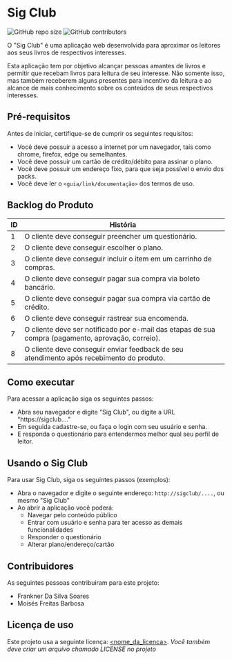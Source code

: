 # Sig Club

<!--- Exemplos de badges. Acesse https://shields.io para outras opções. Você pode querer incluir informações de dependencias, build, testes, licença, etc. --->
![GitHub repo size](https://img.shields.io/github/repo-size/hsborges/progweb-template)
![GitHub contributors](https://img.shields.io/github/contributors/hsborges/progweb-template)

O "Sig Club" é uma aplicação web desenvolvida para aproximar os leitores aos seus livros de respectivos interesses.

Esta aplicação tem por objetivo alcançar pessoas amantes de livros e permitir que recebam livros para leitura de seu interesse. Não somente isso, mas também receberem alguns presentes para incentivo da leitura e ao alcance de mais conhecimento sobre os conteúdos de seus respectivos interesses.

## Pré-requisitos

Antes de iniciar, certifique-se de cumprir os seguintes requisitos:

* Você deve possuir a acesso a internet por um navegador, tais como chrome, firefox, edge ou semelhantes.
* Você deve possuir um cartão de crédito/débito para assinar o plano.
* Você deve possuir um endereço fixo, para que seja possível o envio dos packs.
* Você deve ler o `<guia/link/documentação>` dos termos de uso.

## Backlog do Produto

| ID |  História  |
| ------------------- | ------------------- |
|  1 |  O cliente deve conseguir preencher um questionário. |
|  2 |  O cliente deve conseguir escolher o plano. |
|  3 |  O cliente deve conseguir incluir o item em um carrinho de compras. |
|  4 |  O cliente deve conseguir pagar sua compra via boleto bancário. |
|  5 |  O cliente deve conseguir pagar sua compra via cartão de crédito. |
|  6 |  O cliente deve conseguir rastrear sua encomenda. |
|  7 |  O cliente deve ser notificado por e-mail das etapas de sua compra (pagamento, aprovação, correio). |
|  8 |  O cliente deve conseguir enviar feedback de seu atendimento após recebimento do produto. |


## Como executar

Para acessar a aplicação siga os seguintes passos:

* Abra seu navegador e digite "Sig Club", ou digite a URL "https://sigclub...."
* Em seguida cadastre-se, ou faça o login com seu usuário e senha.
* E responda o questionário para entendermos melhor qual seu perfil de leitor.

## Usando o Sig Club 

Para usar Sig Club, siga os seguintes passos (exemplos):

* Abra o navegador e digite o seguinte endereço: `http://sigclub/....`, ou mesmo "Sig Club" 
* Ao abrir a aplicação você poderá:
  * Navegar pelo conteúdo público
  * Entrar com usuário e senha para ter acesso as demais funcionalidades
  * Responder o questionário
  * Alterar plano/endereço/cartão
  

## Contribuidores

As seguintes pessoas contribuiram para este projeto:

* Frankner Da Silva Soares
* Moisés Freitas Barbosa

## Licença de uso

<!--- Se não tiver certeza de qual, verifique este site: https://choosealicense.com/--->
Este projeto usa a seguinte licença: [<nome_da_licenca>](<link>).
*Você também deve criar um arquivo chamado LICENSE no projeto*
